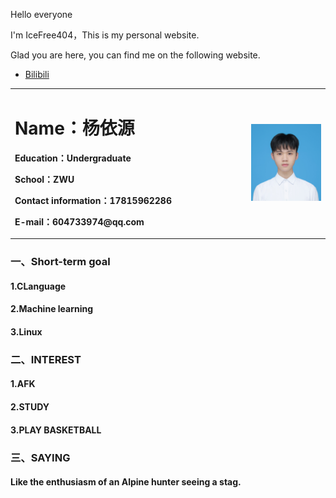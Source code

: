 <p>Hello everyone</p>
<p>I'm IceFree404，This is my personal website. </p>
<p>Glad you are here, you can find me on the following website.</p>

<ul>
  <li> <a href="https://space.bilibili.com/183670080">Bilibili</a> </li>
</ul>

<table border="0">
  <tr>
    <td width="75%">
      <h1>Name：杨依源</h1>
      <p><b>Education：Undergraduate</b></p>
      <p><b>School：ZWU</b></p>
      <p><b>Contact information：17815962286</b></p>
      <p><b>E-mail：604733974@qq.com</b></p>
    </td>
    <td width="25%">
      <img src="/证件照.jpg" width="100%">
    </td>
  </tr>
</table>




### 一、Short-term goal
#### 1.CLanguage
#### 2.Machine learning
#### 3.Linux
### 二、INTEREST
#### 1.AFK
#### 2.STUDY
#### 3.PLAY BASKETBALL
### 三、SAYING
#### Like the enthusiasm of an Alpine hunter seeing a stag.
